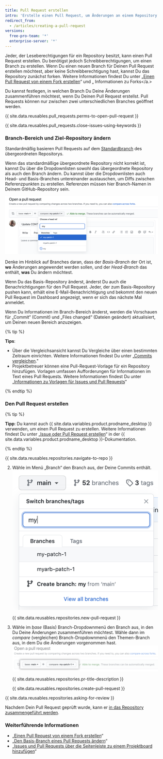 ```yaml
---
title: Pull Request erstellen
intro: 'Erstelle einen Pull Request, um Änderungen an einem Repository vorzuschlagen und um daran mitzuarbeiten. These changes are proposed in a *branch*, which ensures that the default branch only contains finished and approved work.'
redirect_from:
  - /articles/creating-a-pull-request
versions:
  free-pro-team: '*'
  enterprise-server: '*'
---
```


Jeder, der Leseberechtigungen für ein Repository besitzt, kann einen Pull Request erstellen. Du benötigst jedoch Schreibberechtigungen, um einen Branch zu erstellen. Wenn Du einen neuen Branch für Deinen Pull Request erstellen möchtest, aber keine Schreibberechtigung hast, kannst Du das Repository zunächst forken. Weitere Informationen findest Du unter „[Einen Pull Request von einem Fork erstellen](/articles/creating-a-pull-request-from-a-fork)“ und „
Informationen zu Forks</a.></p> 

Du kannst festlegen, in welchen Branch Du Deine Änderungen zusammenführen möchtest, wenn Du Deinen Pull Request erstellst. Pull Requests können nur zwischen zwei unterschiedlichen Branches geöffnet werden.

{{ site.data.reusables.pull_requests.perms-to-open-pull-request }}

{{ site.data.reusables.pull_requests.close-issues-using-keywords }}



### Branch-Bereich und Ziel-Repository ändern

Standardmäßig basieren Pull Requests auf dem [Standardbranch](/articles/setting-the-default-branch) des übergeordneten Repositorys.

Wenn das standardmäßige übergeordnete Repository nicht korrekt ist, kannst Du über die Dropdownlisten sowohl das übergeordnete Repository als auch den Branch ändern. Du kannst über die Dropdownlisten auch Head- und Basis-Branches untereinander austauschen, um Diffs zwischen Referenzpunkten zu erstellen. Referenzen müssen hier Branch-Namen in Deinem GitHub-Repository sein.

![Branches für Pull-Request-Bearbeitung](/assets/images/help/pull_requests/pull-request-review-edit-branch.png)

Denke im Hinblick auf Branches daran, dass der *Basis-Branch* der Ort ist, **wo** Änderungen angewendet werden sollen, und der *Head-Branch* das enthält, **was** Du ändern möchtest.

Wenn Du das Basis-Repository änderst, änderst Du auch die Benachrichtigungen für den Pull Request. Jeder, der zum Basis-Repository pushen kann, erhält eine E-Mail-Benachrichtigung und bekommt den neuen Pull Request im Dashboard angezeigt, wenn er sich das nächste Mal anmeldet.

Wenn Du Informationen im Branch-Bereich änderst, werden die Vorschauen für „Commit“ (Commit) und „Files changed“ (Dateien geändert) aktualisiert, um Deinen neuen Bereich anzuzeigen.

{% tip %}

**Tips**:

- Über die Vergleichsansicht kannst Du Vergleiche über einen bestimmten Zeitraum einrichten. Weitere Informationen findest Du unter „[Commits vergleichen](/github/committing-changes-to-your-project/comparing-commits)."
- Projektbetreuer können eine Pull-Request-Vorlage für ein Repository hinzufügen. Vorlagen umfassen Aufforderungen für Informationen im Text eines Pull Requests. Weitere Informationen findest Du unter „[Informationen zu Vorlagen für Issues und Pull Requests](/articles/about-issue-and-pull-request-templates)“

{% endtip %}



### Den Pull Request erstellen

{% tip %}

**Tipp**: Du kannst auch {{ site.data.variables.product.prodname_desktop }} verwenden, um einen Pull Request zu erstellen. Weitere Informationen findest Du unter „[Issue oder Pull Request erstellen](/desktop/contributing-to-projects/creating-an-issue-or-pull-request)“ in der {{ site.data.variables.product.prodname_desktop }}-Dokumentation.

{% endtip %}

{{ site.data.reusables.repositories.navigate-to-repo }}

2. Wähle im Menü „Branch“ den Branch aus, der Deine Commits enthält. ![Branch-Dropdownmenü](/assets/images/help/pull_requests/branch-dropdown.png) 
   
   {{ site.data.reusables.repositories.new-pull-request }}

4. Wähle im _base_ (Basis) Branch-Dropdownmenü den Branch aus, in den Du Deine Änderungen zusammenführen möchtest. Wähle dann im _compare_ (vergleichen) Branch-Dropdownmenü den Themen-Branch aus, in dem Du die Änderungen vorgenommen hast. ![Dropdown-Menüs zur Auswahl von Basis- und Vergleichs-Branches](/assets/images/help/pull_requests/choose-base-and-compare-branches.png) 
   
   {{ site.data.reusables.repositories.pr-title-description }}
   
   
   
   {{ site.data.reusables.repositories.create-pull-request }}

{{ site.data.reusables.repositories.asking-for-review }}

Nachdem Dein Pull Request geprüft wurde, kann er [in das Repository zusammengeführt werden](/articles/merging-a-pull-request).



### Weiterführende Informationen

- „[Einen Pull Request von einem Fork erstellen](/articles/creating-a-pull-request-from-a-fork)“
- „[Den Basis-Branch eines Pull Requests ändern](/articles/changing-the-base-branch-of-a-pull-request)“
- „[Issues und Pull Requests über die Seitenleiste zu einem Projektboard hinzufügen](/articles/adding-issues-and-pull-requests-to-a-project-board/#adding-issues-and-pull-requests-to-a-project-board-from-the-sidebar)“

